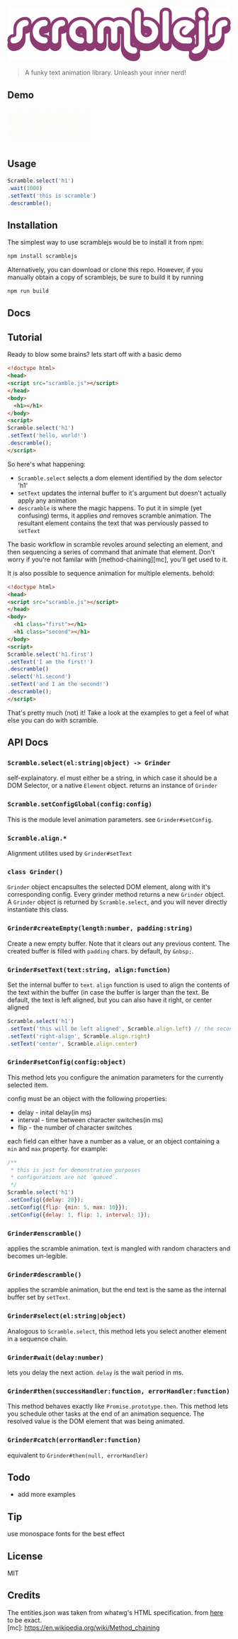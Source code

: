 <p align="center">
  <img src="data/logo.png" alt="scramblejs">
</p>

> A funky text animation library. Unleash your inner nerd!

## Demo
<img height="80px" src="data/demo.gif">

## Usage

```js  
Scramble.select('h1')
.wait(1000)
.setText('this is scramble')
.descramble();
```

## Installation  
The simplest way to use scramblejs would be to install it from npm:
```bash
npm install scramblejs
```

Alternatively, you can download or clone this repo. However, if you manually obtain a copy
of scramblejs, be sure to build it by running
```bash
npm run build
```

## Docs

Tutorial
-------
Ready to blow some brains? lets start off with a basic demo
```html
<!doctype html>
<head>
<script src="scramble.js"></script>
</head>
<body>
  <h1></h1>
</body>
<script>
Scramble.select('h1')
.setText('hello, world!')
.descramble();
</script>
```

So here's what happening:
* `Scramble.select` selects a dom element identified by the dom selector 'h1'
* `setText` updates the internal buffer to it's argument but doesn't actually apply any animation
* `descramble` is where the magic happens. To put it in simple (yet confusing) terms, it applies _and_ removes scramble animation. The resultant element contains the text that was perviously passed to `setText` 

The basic workflow in scramble revoles around selecting an element, and then sequencing a series of command that animate that element. Don't worry if you're not familar with [method-chaining][mc], you'll get used to it. 

It is also possible to sequence animation for multiple elements. behold:
```html
<!doctype html>
<head>
<script src="scramble.js"></script>
</head>
<body>
  <h1 class="first"></h1>
  <h1 class="second"></h1>
</body>
<script>
Scramble.select('h1.first')
.setText('I am the first!')
.descramble()
.select('h1.second')
.setText('and I am the second!')
.descramble();
</script>
```

That's pretty much (not) it! Take a look at the examples to get a feel of what else you can do with scramble.

API Docs
------

### `Scramble.select(el:string|object) -> Grinder`
self-explainatory. el must either be a string, in which case it should be a DOM Selector, or a native `Element` object.
returns an instance of `Grinder`

### `Scramble.setConfigGlobal(config:config)`
This is the module level animation parameters. see `Grinder#setConfig`.

### `Scramble.align.*`
Alignment utilites used by `Grinder#setText`


### `class Grinder()`
`Grinder` object encapsultes the selected DOM element, along with it's corresponding config. Every grinder method returns a new `Grinder` object. A `Grinder` object is returned by `Scramble.select`, and you will never directly instantiate this class.

### `Grinder#createEmpty(length:number, padding:string)`
Create a new empty buffer. Note that it clears out any previous content. The created buffer is filled with `padding` chars.
by default, by `&nbsp;`.

### `Grinder#setText(text:string, align:function)`
Set the internal buffer to `text`. `align` function is used to align the contents of the text within the buffer (in case the buffer is larger than the text. Be default, the text is left aligned, but you can also have it right, or center aligned

```js
Scramble.select('h1')
.setText('this will be left aligned', Scramble.align.left) // the second parameter can be omitted here
.setText('right-align', Scramble.align.right)
.setText('center', Scramble.align.center)
```

### `Grinder#setConfig(config:object)`
This method lets you configure the animation parameters for the currently selected item.

config must be an object with the following properties:
* delay - inital delay(in ms)
* interval - time between character switches(in ms)
* flip - the number of character switches
  
each field can either have a number as a value, or an object containing a `min` and `max` property.
for example:

```js
/**
 * this is just for demonstration purposes
 * configurations are not `queued`.
 */
Scramble.select('h1')
.setConfig({delay: 20});
.setConfig({flip: {min: 5, max: 10}});
.setConfig({delay: 1, flip: 1, interval: 1});
```
### `Grinder#enscramble()`
applies the scramble animation. text is mangled with random characters and becomes un-legible. 

### `Grinder#descramble()`
applies the scramble animation, but the end text is the same as the internal buffer set by `setText`. 

### `Grinder#select(el:string|object)`
Analogous to `Scramble.select`, this method lets you select another element in a sequence chain.

### `Grinder#wait(delay:number)`
lets you delay the next action. `delay` is the wait period in ms.

### `Grinder#then(successHandler:function, errorHandler:function)`
This method behaves exactly like `Promise.prototype.then`. This method lets you schedule other tasks at the end of an animation sequence. The resolved value is the DOM element that was being animated.

### `Grinder#catch(errorHandler:function)`
equivalent to `Grinder#then(null, errorHandler)`

## Todo

* add more examples

## Tip
use monospace fonts for the best effect

## License
MIT

## Credits
The entities.json was taken from whatwg's HTML specification. from [here](https://html.spec.whatwg.org/entities.json) to be exact.  
[mc]: https://en.wikipedia.org/wiki/Method_chaining

